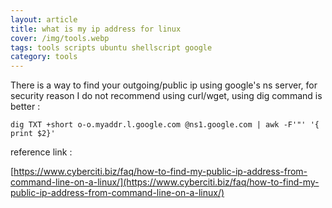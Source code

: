 ```yaml
---
layout: article
title: what is my ip address for linux
cover: /img/tools.webp
tags: tools scripts ubuntu shellscript google
category: tools
---
```


There is a way to find your outgoing/public ip using google's ns server, for security reason I do not recommend using curl/wget, using dig command is better :

```
dig TXT +short o-o.myaddr.l.google.com @ns1.google.com | awk -F'"' '{ print $2}'
```

reference link :

[https://www.cyberciti.biz/faq/how-to-find-my-public-ip-address-from-command-line-on-a-linux/](https://www.cyberciti.biz/faq/how-to-find-my-public-ip-address-from-command-line-on-a-linux/)
